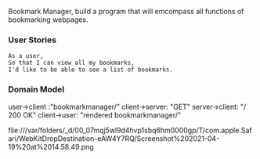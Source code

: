 Bookmark Manager, build a program that will emcompass all functions of bookmarking webpages.

### User Stories

```
As a user,
So that I can view all my bookmarks,
I'd like to be able to see a list of bookmarks.
```

### Domain Model

user->client :"bookmarkmanager/"
client->server: "GET"
server->client: "/ 200 OK"
client->user: "rendered bookmarkmanager/"

file:///var/folders/_d/00_07mqj5wl9d4hvp1sbq6hm0000gp/T/com.apple.Safari/WebKitDropDestination-eAW4Y7RQ/Screenshot%202021-04-19%20at%2014.58.49.png
